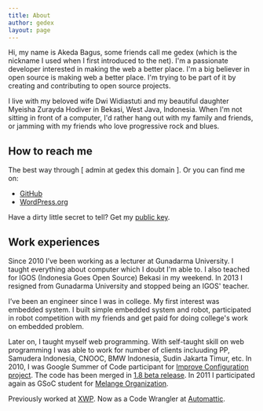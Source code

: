 ```yaml
---
title: About
author: gedex
layout: page
---
```


Hi, my name is Akeda Bagus, some friends call me gedex (which is the nickname I
used when I first introduced to the net). I'm a passionate developer interested
in making the web a better place. I'm a big believer in open source is making
web a better place. I'm trying to be part of it by creating and contributing to
open source projects.

I live with my beloved wife Dwi Widiastuti and my beautiful daughter Myeisha
Zurayda Hodiver in Bekasi, West Java, Indonesia. When I'm not sitting in front
of a computer, I'd rather hang out with my family and friends, or jamming with
my friends who love progressive rock and blues.

## How to reach me
The best way through [ admin at gedex this domain ]. Or you can find me on:

* [GitHub][1]
* [WordPress.org][6]

Have a dirty little secret to tell? Get my [public key](/about/key.html).

## Work experiences
Since 2010 I’ve been working as a lecturer at Gunadarma University. I taught everything about computer which
I doubt I'm able to. I also teached for IGOS (Indonesia Goes Open Source) Bekasi in my weekend.
In 2013 I resigned from Gunadarma University and stopped being an IGOS' teacher.

I’ve been an engineer since I was in college. My first interest was embedded system. I built simple embedded
system and robot, participated in robot competition with my friends and get paid for doing college's work on embedded problem.

Later on, I taught myself web programming. With self-taught skill on web
programming I was able to work for number of clients incluuding PP, Samudera Indonesia, CNOOC, BMW Indonesia, Sudin Jakarta Timur,
etc. In 2010, I was Google Summer of Code participant for [Improve Configuration project][3]. The code has been merged in
[1.8 beta release][4]. In 2011 I participated again as GSoC student for [Melange Organization][5].

Previously worked at [XWP](https://xwp.co). Now as a Code Wrangler at [Automattic](https://automattic.com).

 [1]: http://github.com/gedex
 [2]: http://linkedin.com/in/akedabagus
 [3]: https://docs.google.com/Doc?docid=0ARlhX_zps2IwZGQ3OHM4bXJfNWNzOHgzc2ho&hl=en
 [4]: http://www.geeklog.net/article.php/geeklog-1.8.0b1
 [5]: http://code.google.com/p/soc/
 [6]: http://profiles.wordpress.org/akeda

